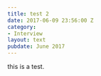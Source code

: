 ```yaml
---
title: test 2
date: 2017-06-09 23:56:00 Z
category:
- Interview
layout: text
pubdate: June 2017
---
```


this is a test.
